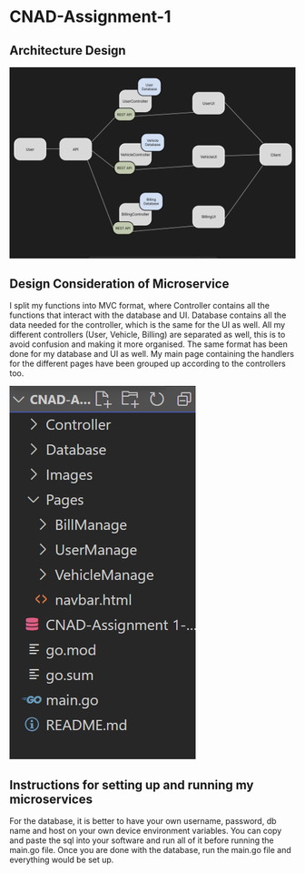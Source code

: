 # CNAD-Assignment-1

## Architecture Design
![Architecture](Images/CNADArchitecture.png)

## Design Consideration of Microservice
I split my functions into MVC format, where Controller contains all the functions that interact with the database and UI. Database contains all the data needed for the controller, which is the same for the UI as well. All my different controllers (User, Vehicle, Billing) are separated as well, this is to avoid confusion and making it more organised. The same format has been done for my database and UI as well. My main page containing the handlers for the different pages have been grouped up according to the controllers too.

![Architecture](Images/Microservice.png)

## Instructions for setting up and running my microservices
 For the database, it is better to have your own username, password, db name and host on your own device environment variables. You can copy and paste the sql into your software and run all of it before running the main.go file. Once you are done with the database, run the main.go file and everything would be set up.